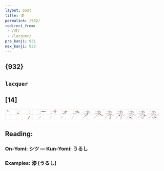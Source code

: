 ```yaml
---
layout: post
title: 漆
permalink: /932/
redirect_from:
 - /漆/
 - /lacquer/
pre_kanji: 931
nex_kanji: 933
---
```


## {932}

## `lacquer`

## [14]

<div class="stroke"><img src="../images/E6BC86.png" /></div>

## Reading:

### On-Yomi: シツ &mdash; Kun-Yomi: うるし

### Examples: 漆 (うるし)
